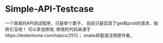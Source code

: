 # Simple-API-Testcase
一个简易的API测试程序，只是举个栗子，
目前只是实现了get和post的请求，抛砖引玉吧！
可以多加修改;
修改的代码来源于https://testerhome.com/topics/2512；
snake转载请注明原作者。